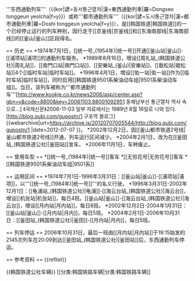 '''东西通勤列车'''（{{kor|諺=동서통근열차|漢=東西通勤列車|羅=Dongseo tonggeun yeolcha|f=y}}）或称'''都市通勤列车'''（{{kor|諺=도시통근열차|漢=都市通勤列車|羅=Doshi tonggeun yeolcha|f=y}}），是[[韩国铁道|韩国铁道]]的一个已经停止运行的列车种别，因行走于[[京釜线|京釜线]]和[[东海南部线|东海南部线]]的[[釜山|釜山]]区段得名。

== 历史 ==
*1974年7月1日，[[统一号_(1954年)|统一号]]开通[[釜山站|釜山]]-[[浦项站|浦项]]的通勤列车服务。
*1989年8月16日，增设[[周礼站_(韩国铁道公社)|周礼站]]、[[南門口站|南門口站]]、[[安樂站_(釜山)|安樂站]]、[[栽松站|栽松站]]4个[[临时车站|临时车站]]。
*1996年4月1日，增设[[佑一站|佑一站]]作为[[临时车站|临时车站]]，同时启用[[韩国铁道9501系柴油动车组|9501系柴油动车组]]。当日，该列车被称为'''都市通勤列车'''<ref>[http://www.kookje.co.kr/news2006/asp/center.asp?gbn=v&code=8800&key=20061103.88001092951 동해남부선 통근열차 역사 속으로...] 《국제신문》2006-11-03 일부 자료에서는 1989년 8월 16일로 나와 있다. [http://blog.qubi.com/gupostn/1 구포역 블로그] {{webarchive|url=https://archive.is/20120707005544/http://blog.qubi.com/gupostn/1 |date=2012-07-07 }}</ref>。
*2002年12月2日，因[[釜山都市铁道2号线|釜山都市铁道2号线]]开通，列车运行区间减少。
*2004年2月1日，改为在[[釜田站_(韩国铁道公社)|釜田站]]发车。
*2006年11月1日，车种废止。

== 曾用车型 ==
*[[统一号_(1984年)|统一号]]客车
*[[无穷花号|无穷花号]]客车
*[[韩国铁道9501系柴油动车组|9501系]]

== 运用区间 ==
*1974年7月1日-1996年3月31日：[[釜山站|釜山]]-[[浦项站|浦项]]，以'''[[统一号_(1984年)|统一号]]'''的名义行驶。
*1996年3月31日-2002年12月1日：[[龟浦站_(韩国铁道公社)|龟浦]]-[[海云台站_(韩国铁道公社)|海云台]]，增设[[机张站|机张站]]，每日4班。[[釜山站|釜山]]-[[海云台站_(韩国铁道公社)|海云台]]，增设[[月内站|月内站]]，每日8班。
*2002年12月2日-2004年1月31日：[[釜山站|釜山]]-[[月内站|月内]]，每日5班。
*2004年2月1日-2006年10月31日：[[釜田站_(韩国铁道公社)|釜田]]-[[月内站|月内]]，每日5班。

== 列车停运 ==
2006年10月31日，最后一班由[[月内站|月内站]]于19:15始发的2145次列车在20:09到达[[釜田站_(韩国铁道公社)|釜田站]]后，东西通勤列车停运。

== 参考资料 ==
{{reflist}}

{{韩国铁道公社车辆}}
[[分类:韩国铁路车辆|分类:韩国铁路车辆]]